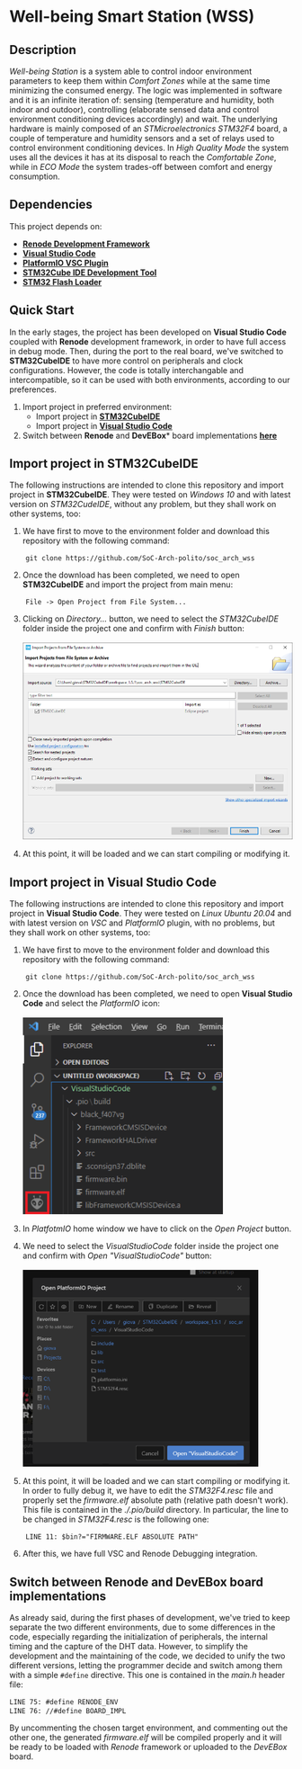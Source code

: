 # Well-being Smart Station (WSS)

## Description
*Well-being Station* is a system able to control indoor environment parameters
to keep them within _Comfort Zones_ while at the same time minimizing
the consumed energy.
The logic was implemented in software and it is an infinite iteration of:
sensing (temperature and humidity, both indoor and outdoor), controlling
(elaborate sensed data and control environment conditioning devices
accordingly) and wait.
The underlying hardware is mainly composed of an _STMicroelectronics STM32F4_
board, a couple of temperature and humidity sensors and a set of relays used to
control environment conditioning devices.
In _High Quality Mode_ the system uses all the devices it has at its disposal to
reach the _Comfortable Zone_, while in _ECO Mode_ the system trades-off between
comfort and energy consumption.


## Dependencies
This project depends on: 
* [**Renode Development Framework**](https://renode.io/#downloads)
* [**Visual Studio Code**](https://code.visualstudio.com/download) 
* [**PlatformIO VSC Plugin**](https://platformio.org/platformio-ide)
* [**STM32Cube IDE Development Tool**](https://www.st.com/en/development-tools/stm32cubeide.html)
* [**STM32 Flash Loader**](https://www.st.com/en/development-tools/flasher-stm32.html)

## Quick Start 
In the early stages, the project has been developed on **Visual Studio Code** coupled with
**Renode** development framework, in order to have full access in debug mode. Then, during
the port to the real board, we've switched to **STM32CubeIDE** to have more control on
peripherals and clock configurations.
However, the code is totally interchangable and intercompatible,
so it can be used with both environments, according to our preferences.

1. Import project in preferred environment:
    * Import project in [**STM32CubeIDE**](#Import-project-in-STM32CubeIDE)
    * Import project in [**Visual Studio Code**](#Import-project-in-Visual-Studio-Code)
2. Switch between **Renode** and **DevEBox*** board implementations [**here**](#Switch-between-renode-and-DevEBox-board-implementations)

## Import project in STM32CubeIDE
The following instructions are intended to clone this repository and import project
in **STM32CubeIDE**. They were tested on *Windows 10* and with latest version
on *STM32CudeIDE*, without any problem, but they shall work on other systems, too:

1. We have first to move to the environment folder and download this repository
   with the following command:
```
    git clone https://github.com/SoC-Arch-polito/soc_arch_wss
```
    
2. Once the download has been completed, we need to open **STM32CubeIDE** and
   import the project from main menu:
```
    File -> Open Project from File System...   
```

3. Clicking on *Directory...* button, we need to select the *STM32CubeIDE* 
   folder inside the project one and confirm with *Finish* button:
   <br/><br/>
   <img src="images/ImportSTM32CubeIDE.png" alt="Import STM32CubeIDE Project" height="350"/>

4. At this point, it will be loaded and we can start compiling or modifying it.


## Import project in Visual Studio Code
The following instructions are intended to clone this repository and import project
in **Visual Studio Code**. They were tested on *Linux Ubuntu 20.04* and with
latest version on *VSC* and *PlatformIO* plugin, with no problems, but they shall
work on other systems, too:

1. We have first to move to the environment folder and download this repository
   with the following command:
```
    git clone https://github.com/SoC-Arch-polito/soc_arch_wss
```
    
2. Once the download has been completed, we need to open **Visual Studio Code**
   and select the *PlatformIO* icon:
   <br/><br/>
   <img src="images/PlatformIO.png" alt="PlatformIO" height="350"/>

1. In *PlatfotmIO* home window we have to click on the *Open Project* button.

2. We need to select the *VisualStudioCode* folder inside the project one and
   confirm with *Open "VisualStudioCode"* button:
   <br/><br/>
   <img src="images/ImportVSCProject.png" alt="Import VSC Project.png" height="350"/>

1. At this point, it will be loaded and we can start compiling or modifying it.
   In order to fully debug it, we have to edit the *STM32F4.resc* file and properly
   set the *firmware.elf* absolute path (relative path doesn't work). This file is
   contained in the *./.pio/build* directory. In particular, the line to be changed
   in *STM32F4.resc* is the following one:
```
    LINE 11: $bin?="FIRMWARE.ELF ABSOLUTE PATH"
```

6. After this, we have full VSC and Renode Debugging integration.

## Switch between Renode and DevEBox board implementations
As already said, during the first phases of development, we've tried to keep separate the two
different environments, due to some differences in the code, especially regarding the initialization
of peripherals, the internal timing and the capture of the DHT data. However, to simplify the development
and the maintaining of the code, we decided to unify the two different versions, letting the programmer
decide and switch among them with a simple `#define` directive. 
This one is contained in the *main.h* header file: 
```
LINE 75: #define RENODE_ENV
LINE 76: //#define BOARD_IMPL
```
By uncommenting the chosen target environment, and commenting out the other one, the generated 
*firmware.elf* will be compiled properly and it will be ready to be loaded with *Renode*
framework or uploaded to the *DevEBox* board.
